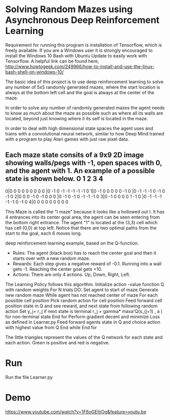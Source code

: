Solving Random Mazes using Asynchronous Deep Reinforcement Learning
====================================================================

Requirement for running this program is installation of Tensorflow, which is freely available. If you are a Windows user it is strongly encouraged to install the Windows 10 Bash with Ubuntu Update to easily work with Tensorflow. A helpful link can be found here, http://www.howtogeek.com/249966/how-to-install-and-use-the-linux-bash-shell-on-windows-10/

The basic idea of this project is to use deep reinforcement learning to solve any number of 5x5 randomly generated mazes, where the start location is always at the bottom left cell and the goal is always at the center of the maze.

In order to solve any number of randomly generated mazes the agent needs to know as much about the maze as possible such as where all its walls are located, beyond just knowing where it its self is located in the maze.

In order to deal with high dimensional state spaces the agent uses and trains with a convolutional neural network, similar to how Deep Mind trained with a program to play Atari games with just raw pixel data.

Each maze state consits of a 9x9 2D image showing walls/pegs with -1, open spaces with 0, and the agent with 1. An example of a possible state is shown below.
  0     1     2     3     4
  -------------------------
0|0  0  0  0  0  0  0  0  0
 |0 -1  0 -1 -1 -1 -1 -1  0
1|0 -1  0  0  0  0  0 -1  0
 |0 -1 -1 -1  0 -1  0 -1  0
2|0  0  0 -1  0 -1  0  0  0
 |0 -1  0 -1  0 -1 -1 -1  0
3|0 -1  0  0  0  0  1 -1  0
 |0 -1 -1 -1 -1 -1  0 -1  0
4|0  0  0  0  0  0  0  0  0

This Maze is called the "I maze" because it looks like a hollowed out I. It has 4 entrances into its center goal area, the agent can be seen entering from the bottom right entrance. The agent "1" is located at the (3,3) cell which has cell (0,0) at top left. Notice that there are two optimal paths from the start to the goal, each 6 moves long. 

deep reinforcement learning example, based on the Q-function.
- Rules: The agent (black box) has to reach the center goal and then it starts over with a new random maze.
- Rewards: Each step gives a negative reward of -0.1. Running into a wall gets -1. Reaching the center goal gets +10.
- Actions: There are only 4 actions. Up, Down, Right, Left.

The Learning Policy follows this algorithm.
Initialize action -value function Q with random weights 
For N trials DO:
	Set agent to start of maze
	Generate new random maze
	While agent has not reached center of maze
		For each possible cell position Pick random action for cell position 
			Feed forward cell position state in Q and see reward, and next state from
			following random action
			Set y_j= r_j 					if next state is terminal
 				 r_j + gamma* maxa'Q(s_(j+1) , a ) 	for non-terminal state
		End for
	Perform gradient decent and minimize Loss as defined in Learner.py
	Feed forward agents state in Q and choice action with highest value from Q
	End while
End for


The little triangles represent the values of the Q network for each state and each action. Green is positive and red is negative.

# Run
Run the file Learner.py

# Demo
https://www.youtube.com/watch?v=1F6oGEItjOg&feature=youtu.be
